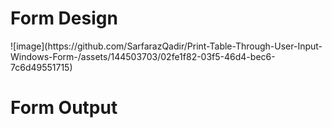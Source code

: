 <h1> Form Design </h1>
![image](https://github.com/SarfarazQadir/Print-Table-Through-User-Input-Windows-Form-/assets/144503703/02fe1f82-03f5-46d4-bec6-7c6d49551715)
<h1> Form Output </h1>

